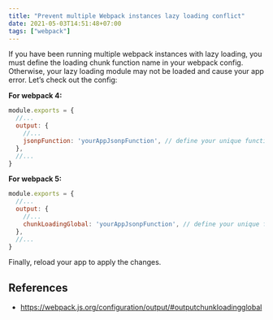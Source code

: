 ```yaml
---
title: "Prevent multiple Webpack instances lazy loading conflict"
date: 2021-05-03T14:51:48+07:00
tags: ["webpack"]
---
```


If you have been running multiple webpack instances with lazy loading, you must define the loading chunk function name in your webpack config. Otherwise, your lazy loading module may not be loaded and cause your app error. Let’s check out the config:

**For webpack 4:**

```js
module.exports = {
  //...
  output: {
    //...
    jsonpFunction: 'yourAppJsonpFunction', // define your unique function name here
  },
  //...
}
```

**For webpack 5:**

```js
module.exports = {
  //...
  output: {
    //...
    chunkLoadingGlobal: 'yourAppJsonpFunction', // define your unique function name here
  },
  //...
}
```

Finally, reload your app to apply the changes.

## References
* https://webpack.js.org/configuration/output/#outputchunkloadingglobal